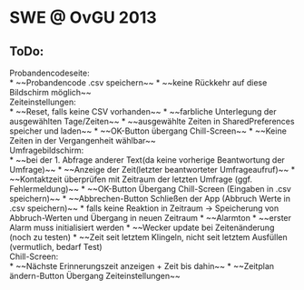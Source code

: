 SWE @ OvGU 2013
===============

ToDo:
-----

<dt>Probandencodeseite:</dt>	
* ~~Probandencode .csv speichern~~
* ~~keine Rückkehr auf diese Bildschirm möglich~~

<dt>Zeiteinstellungen:</dt>
* ~~Reset, falls keine CSV vorhanden~~
* ~~farbliche Unterlegung der ausgewählten Tage/Zeiten~~
* ~~ausgewählte Zeiten in SharedPreferences speicher und laden~~
* ~~OK-Button übergang Chill-Screen~~
* ~~Keine Zeiten in der Vergangenheit wählbar~~

<dt>Umfragebildschirm:</dt>	
* ~~bei der 1. Abfrage anderer Text(da keine vorherige Beantwortung der Umfrage)~~
* ~~Anzeige der Zeit(letzter beantworteter Umfrageaufruf)~~
* ~~Kontaktzeit überprüfen mit Zeitraum der letzten Umfrage (ggf. Fehlermeldung)~~
* ~~OK-Button Übergang Chill-Screen (Eingaben in .csv speichern)~~
* ~~Abbrechen-Button Schließen der App (Abbruch Werte in .csv speichern)~~
* falls keine Reaktion in Zeitraum -> Speicherung von Abbruch-Werten und Übergang in neuen Zeitraum
* ~~Alarmton
* ~~erster Alarm muss initialisiert werden
* ~~Wecker update bei Zeitenänderung (noch zu testen)
* ~~Zeit seit letztem Klingeln, nicht seit letztem Ausfüllen (vermutlich, bedarf Test)

<dt>Chill-Screen:</dt>		
* ~~Nächste Erinnerungszeit anzeigen + Zeit bis dahin~~
* ~~Zeitplan ändern-Button Übergang Zeiteinstellungen~~
